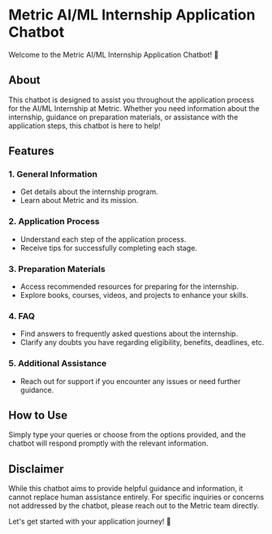 # Metric AI/ML Internship Application Chatbot

Welcome to the Metric AI/ML Internship Application Chatbot! 🤖

## About

This chatbot is designed to assist you throughout the application process for the AI/ML Internship at Metric. Whether you need information about the internship, guidance on preparation materials, or assistance with the application steps, this chatbot is here to help!

## Features

### 1. General Information
- Get details about the internship program.
- Learn about Metric and its mission.

### 2. Application Process
- Understand each step of the application process.
- Receive tips for successfully completing each stage.

### 3. Preparation Materials
- Access recommended resources for preparing for the internship.
- Explore books, courses, videos, and projects to enhance your skills.

### 4. FAQ
- Find answers to frequently asked questions about the internship.
- Clarify any doubts you have regarding eligibility, benefits, deadlines, etc.

### 5. Additional Assistance
- Reach out for support if you encounter any issues or need further guidance.

## How to Use

Simply type your queries or choose from the options provided, and the chatbot will respond promptly with the relevant information.

## Disclaimer

While this chatbot aims to provide helpful guidance and information, it cannot replace human assistance entirely. For specific inquiries or concerns not addressed by the chatbot, please reach out to the Metric team directly.

Let's get started with your application journey! 🚀
